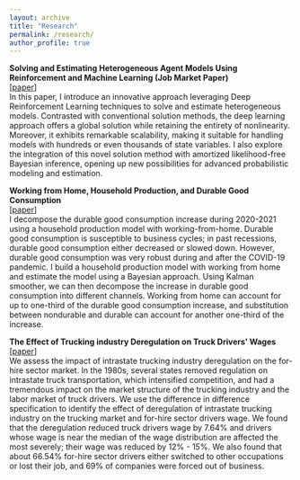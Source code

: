 ```yaml
---
layout: archive
title: "Research"
permalink: /research/
author_profile: true
---
```


<b>Solving and Estimating Heterogeneous Agent Models Using Reinforcement and Machine Learning (Job Market Paper)</b><br> 
  [[paper](/files/JMP.pdf)] <br>
In this paper, I introduce an innovative approach leveraging Deep Reinforcement Learning techniques to solve and estimate heterogeneous models. Contrasted with conventional solution methods, the deep learning approach offers a global solution while retaining the entirety of nonlinearity. Moreover, it exhibits remarkable scalability, making it suitable for handling models with hundreds or even thousands of state variables. I also explore the integration of this novel solution method with amortized likelihood-free Bayesian inference, opening up new possibilities for advanced probabilistic modeling and estimation. 


<b>Working from Home, Household Production, and Durable Good Consumption</b><br> 
  [[paper](/files/durable.pdf)] <br>
I decompose the durable good consumption increase during 2020-2021 using a household production model with working-from-home. Durable good consumption is susceptible to business cycles; in past recessions, durable good consumption either decreased or slowed down. However, durable good consumption was very robust during and after the COVID-19 pandemic. I build a household production model with working from home and estimate the model using a Bayesian approach. Using Kalman smoother, we can then decompose the increase in durable good consumption into different channels. Working from home can account for up to one-third of the durable good consumption increase, and substitution between nondurable and durable can account for another one-third of the increase. 

[//]: # (<b>The impact of Covid on small business : From foot traffic data  &#40;In progress&#41;</b><br> )

[//]: # (The Covid pandemic has a disproportionally negative impact on local small businesses.  Small businesses are more vulnerable to negative economic shocks; it is usually more challenging for them to get help and fully recover from shocks. Even though the federal government offers forgivable paycheck protection program &#40;PPP&#41; loans to them,  there are still a significant amount of local vendors who went out of business during the past twelve months. We are trying to use foot traffic data from safegraph to answer which business is the most vulnerable and needs help the most. )

[//]: # (<b>Loss and regret aversion in survey design &#40;In progress&#41;</b><br> )
[//]: # (As a researcher who would like to get the most responses from the prize money that they promised to reward to participants, they could utilize some behavioral economic theory to guide the survey design. I propose three possible approaches that could be applied individually or simultaneously.)



<b>The Effect of Trucking industry Deregulation on Truck Drivers' Wages</b><br> 
[[paper](/files/trucking.pdf)] <br>
We assess the impact of intrastate trucking industry deregulation on the for-hire sector market.  In the 1980s, several states removed regulation on intrastate truck transportation, which intensified competition, and had a tremendous impact on the market structure of the trucking industry and the labor market of truck drivers.  We use the difference in difference specification to identify the effect of deregulation of intrastate trucking industry on the trucking market and for-hire sector drivers wage. We found that the deregulation reduced truck drivers wage by 7.64% and drivers whose wage is near the median of the wage distribution are affected the most severely; their wage was reduced by 12% - 15%. We also found that about 66.54% for-hire sector drivers either switched to other occupations or lost their job, and 69% of companies were forced out of business.



